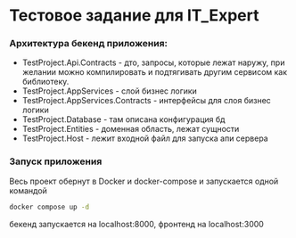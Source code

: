 # Тестовое задание для IT_Expert

### Архитектура бекенд приложения:

- TestProject.Api.Contracts - дто, запросы, которые лежат наружу, при 
желании можно компилировать и подтягивать другим сервисом как библиотеку.
- TestProject.AppServices - слой бизнес логики
- TestProject.AppServices.Contracts - интерфейсы для слоя бизнес логики
- TestProject.Database - там описана конфигурация бд
- TestProject.Entities - доменная область, лежат сущности
- TestProject.Host - лежит входной файл для запуска апи сервера

### Запуск приложения
Весь проект обернут в Docker и docker-compose и запускается одной командой
```bash
docker compose up -d
```
бекенд запускается на localhost:8000, фронтенд на localhost:3000
